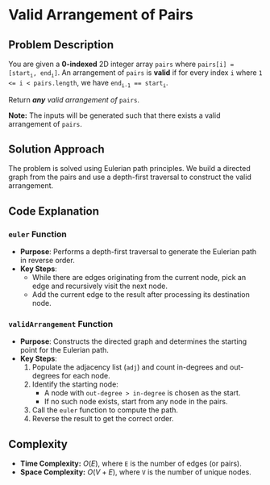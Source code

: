 # Valid Arrangement of Pairs

## Problem Description

You are given a **0-indexed** 2D integer array `pairs` where `pairs[i] = [start`<sub>`i`</sub>`, end`<sub>`i`</sub>`]`. An arrangement of `pairs` is **valid** if for every index `i` where `1 <= i < pairs.length`, we have `end`<sub>`i-1`</sub>` == start`<sub>`i`</sub>.

Return ***any** valid arrangement of* `pairs`.

**Note:** The inputs will be generated such that there exists a valid arrangement of `pairs`.

## Solution Approach

The problem is solved using Eulerian path principles. We build a directed graph from the pairs and use a depth-first traversal to construct the valid arrangement.

## Code Explanation

### `euler` Function

- **Purpose**: Performs a depth-first traversal to generate the Eulerian path in reverse order.
- **Key Steps**:
  - While there are edges originating from the current node, pick an edge and recursively visit the next node.
  - Add the current edge to the result after processing its destination node.

### `validArrangement` Function

- **Purpose**: Constructs the directed graph and determines the starting point for the Eulerian path.
- **Key Steps**:
  1. Populate the adjacency list (`adj`) and count in-degrees and out-degrees for each node.
  2. Identify the starting node:
     - A node with `out-degree > in-degree` is chosen as the start.
     - If no such node exists, start from any node in the pairs.
  3. Call the `euler` function to compute the path.
  4. Reverse the result to get the correct order.

## Complexity

- **Time Complexity:** $O(E)$, where `E` is the number of edges (or pairs).
- **Space Complexity:** $O(V + E)$, where `V` is the number of unique nodes.
